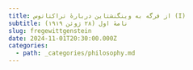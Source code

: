 ```yaml
---
title: از فرگه به وینگنشتاین دربارهٔ تراکتاتوس (I)
subtitle: نامهٔ اول (۲۸ ژوئن ۱۹۱۹)
slug: fregewittgenstein
date: 2024-11-01T20:30:00.000Z
categories:
  - path: _categories/philosophy.md
---
```


